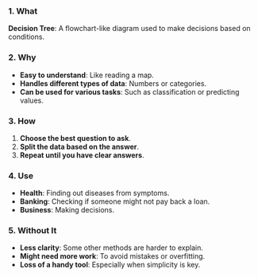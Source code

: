 ### 1. What
**Decision Tree**: A flowchart-like diagram used to make decisions based on conditions.

### 2. Why
- **Easy to understand**: Like reading a map.
- **Handles different types of data**: Numbers or categories.
- **Can be used for various tasks**: Such as classification or predicting values.

### 3. How
1. **Choose the best question to ask**.
2. **Split the data based on the answer**.
3. **Repeat until you have clear answers**.

### 4. Use
- **Health**: Finding out diseases from symptoms.
- **Banking**: Checking if someone might not pay back a loan.
- **Business**: Making decisions.

### 5. Without It
- **Less clarity**: Some other methods are harder to explain.
- **Might need more work**: To avoid mistakes or overfitting.
- **Loss of a handy tool**: Especially when simplicity is key.